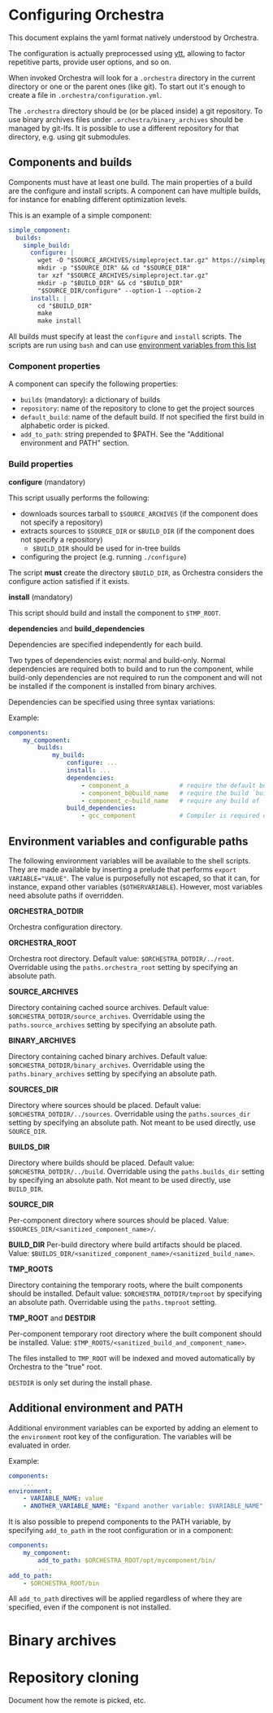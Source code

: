 # Configuring Orchestra

This document explains the yaml format natively understood by Orchestra.

The configuration is actually preprocessed using [ytt](https://get-ytt.io/), 
allowing to factor repetitive parts, provide user options, and so on.

When invoked Orchestra will look for a `.orchestra` directory 
in the current directory or one or the parent ones (like git).
To start out it's enough to create a file in `.orchestra/configuration.yml`.

The `.orchestra` directory should be (or be placed inside) a git repository.
To use binary archives files under `.orchestra/binary_archives` should be 
managed by git-lfs. It is possible to use a different repository for 
that directory, e.g. using git submodules.

## Components and builds

Components must have at least one build. 
The main properties of a build are the configure and install scripts.
A component can have multiple builds, for instance for 
enabling different optimization levels. 

This is an example of a simple component:

```yaml
simple_component:
  builds:
    simple_build:
      configure: |
        wget -O "$SOURCE_ARCHIVES/simpleproject.tar.gz" https://simpleproject.org/simpleproject.tar.gz
        mkdir -p "$SOURCE_DIR" && cd "$SOURCE_DIR"
        tar xzf "$SOURCE_ARCHIVES/simpleproject.tar.gz"
        mkdir -p "$BUILD_DIR" && cd "$BUILD_DIR"
        "$SOURCE_DIR/configure" --option-1 --option-2
      install: |
        cd "$BUILD_DIR"
        make
        make install
```

All builds must specify at least the `configure` and `install` scripts.
The scripts are run using `bash` and can use [environment variables from this list](#env-and-dirs)

### Component properties

A component can specify the following properties:

* `builds` (mandatory): a dictionary of builds
* `repository`: name of the repository to clone to get the project sources
* `default_build`: name of the default build. If not specified the first build in alphabetic order is picked.
* `add_to_path`: string prepended to $PATH. See the "Additional environment and PATH" section.

### Build properties

**configure** (mandatory)
 
This script usually performs the following:
 
* downloads sources tarball to `$SOURCE_ARCHIVES` (if the component does not specify a repository)
* extracts sources to `$SOURCE_DIR` or `$BUILD_DIR` (if the component does not specify a repository)
    * `$BUILD_DIR` should be used for in-tree builds
* configuring the project (e.g. running `./configure`)

The script **must** create the directory `$BUILD_DIR`, as Orchestra considers the configure action
satisfied if it exists.

**install** (mandatory)

This script should build and install the component to `$TMP_ROOT`.

**dependencies** and **build_dependencies**

Dependencies are specified independently for each build.

Two types of dependencies exist: normal and build-only.
Normal dependencies are required both to build and to run the component,
while build-only dependencies are not required to run the component 
and will not be installed if the component is installed from binary archives.

Dependencies can be specified using three syntax variations: 

Example:
```yaml
components:
    my_component:
        builds:
            my_build:
                configure: ...
                install: ...
                dependencies:
                    - component_a              # require the default build of `component_a`
                    - component_b@build_name   # require the build `build_name` of `component_b`
                    - component_c~build_name   # require any build of `component_c`, preferring `build_name`.
                build_dependencies:
                    - gcc_component            # Compiler is required only to build the component
```

## Environment variables and configurable paths
<a name="env-and-dirs"></a>

The following environment variables will be available to the shell scripts.
They are made available by inserting a prelude that performs `export VARIABLE="VALUE"`.
The value is purposefully not escaped, so that it can, for instance, expand other variables (`$OTHERVARIABLE`).
However, most variables need absolute paths if overridden.  

**ORCHESTRA_DOTDIR**

Orchestra configuration directory.

**ORCHESTRA_ROOT**

Orchestra root directory. 
Default value: `$ORCHESTRA_DOTDIR/../root`.
Overridable using the `paths.orchestra_root` setting by specifying an absolute path.

**SOURCE_ARCHIVES**

Directory containing cached source archives. 
Default value: `$ORCHESTRA_DOTDIR/source_archives`.
Overridable using the `paths.source_archives` setting by specifying an absolute path.

**BINARY_ARCHIVES**

Directory containing cached binary archives. 
Default value: `$ORCHESTRA_DOTDIR/binary_archives`.
Overridable using the `paths.binary_archives` setting by specifying an absolute path.

**SOURCES_DIR**

Directory where sources should be placed. Default value: `$ORCHESTRA_DOTDIR/../sources`.
Overridable using the `paths.sources_dir` setting by specifying an absolute path.
Not meant to be used directly, use `SOURCE_DIR`.

**BUILDS_DIR**

Directory where builds should be placed. Default value: `$ORCHESTRA_DOTDIR/../build`.
Overridable using the `paths.builds_dir` setting by specifying an absolute path.
Not meant to be used directly, use `BUILD_DIR`.

**SOURCE_DIR**

Per-component directory where sources should be placed. 
Value: `$SOURCES_DIR/<sanitized_component_name>/`. 

**BUILD_DIR**
Per-build directory where build artifacts should be placed.
Value: `$BUILDS_DIR/<sanitized_component_name>/<sanitized_build_name>`.

**TMP_ROOTS**

Directory containing the temporary roots, where the built components should be installed.
Default value: `$ORCHESTRA_DOTDIR/tmproot` by specifying an absolute path.
Overridable using the `paths.tmproot` setting.

**TMP_ROOT** and **DESTDIR**

Per-component temporary root directory where the built component should be installed.
Value: `$TMP_ROOTS/<sanitized_build_and_component_name>`.

The files installed to `TMP_ROOT` will be indexed 
and moved automatically by Orchestra to the "true" root.

`DESTDIR` is only set during the install phase.

## Additional environment and PATH

Additional environment variables can be exported by adding 
an element to the `environment` root key of the configuration.
The variables will be evaluated in order.

Example:
```yaml
components:
    ...
environment:
    - VARIABLE_NAME: value
    - ANOTHER_VARIABLE_NAME: "Expand another variable: $VARIABLE_NAME"
``` 

It is also possible to prepend components to the PATH variable, 
by specifying `add_to_path` in the root configuration or in a component:

```yaml
components:
    my_component:
        add_to_path: $ORCHESTRA_ROOT/opt/mycomponent/bin/
        ...
add_to_path: 
    - $ORCHESTRA_ROOT/bin
```

All `add_to_path` directives will be applied regardless of 
where they are specified, even if the component is not installed.

# Binary archives

# Repository cloning

Document how the remote is picked, etc.
